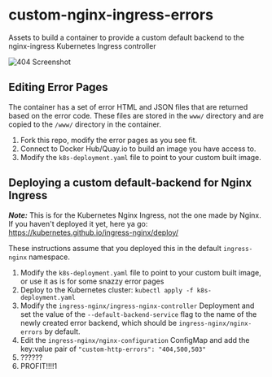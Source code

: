 # custom-nginx-ingress-errors
Assets to build a container to provide a custom default backend to the nginx-ingress Kubernetes Ingress controller

![404 Screenshot](https://github.com/kenmoini/simple-static-default-backend/raw/master/404-screenshot.png)

## Editing Error Pages

The container has a set of error HTML and JSON files that are returned based on the error code.  These files are stored in the `www/` directory and are copied to the `/www/` directory in the container.

1. Fork this repo, modify the error pages as you see fit.
2. Connect to Docker Hub/Quay.io to build an image you have access to.
3. Modify the `k8s-deployment.yaml` file to point to your custom built image.

## Deploying a custom default-backend for Nginx Ingress

***Note:*** This is for the Kubernetes Nginx Ingress, not the one made by Nginx.
If you haven't deployed it yet, here ya go: https://kubernetes.github.io/ingress-nginx/deploy/

These instructions assume that you deployed this in the default `ingress-nginx` namespace.

1. Modify the `k8s-deployment.yaml` file to point to your custom built image, or use it as is for some snazzy error pages
2. Deploy to the Kubernetes cluster: `kubectl apply -f k8s-deployment.yaml`
3. Modify the `ingress-nginx/ingress-nginx-controller` Deployment and set the value of the `--default-backend-service` flag to the name of the newly created error backend, which should be `ingress-nginx/nginx-errors` by default.
4. Edit the `ingress-nginx/nginx-configuration` ConfigMap  and add the key:value pair of `"custom-http-errors": "404,500,503"`
5. ??????
6. PROFIT!!!!1
